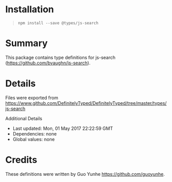 # Installation
> `npm install --save @types/js-search`

# Summary
This package contains type definitions for js-search (https://github.com/bvaughn/js-search).

# Details
Files were exported from https://www.github.com/DefinitelyTyped/DefinitelyTyped/tree/master/types/js-search

Additional Details
 * Last updated: Mon, 01 May 2017 22:22:59 GMT
 * Dependencies: none
 * Global values: none

# Credits
These definitions were written by Guo Yunhe <https://github.com/guoyunhe>.

